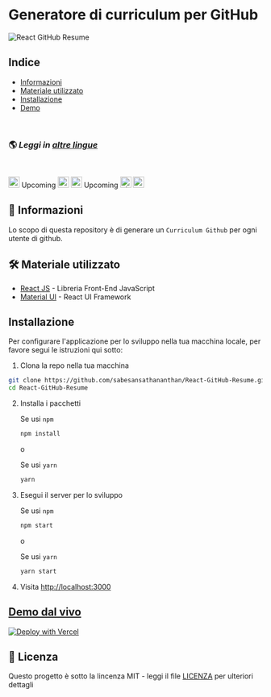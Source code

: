 # Generatore di curriculum per GitHub

![React GitHub Resume](../src/assets/readme/screenshot.png)

## Indice

- [Informazioni](#-informazioni)
- [Materiale utilizzato](#️-materiale-utilizzato)
- [Installazione](#installazione)
- [Demo](#demo-dal-vivo)

<br>

### 🌎 _Leggi in [altre lingue](./Translations.md)_

<br>

<kbd>[<img title="Deutsch" alt="Deutsch" src="https://cdn.staticaly.com/gh/hjnilsson/country-flags/master/svg/de.svg" width="22">](./translations/README.de.md)</kbd> Upcoming
<kbd>[<img title="Español" alt="Español" src="https://cdn.staticaly.com/gh/hjnilsson/country-flags/master/svg/es.svg" width="22">](./translations/README.es.md)</kbd>
<kbd>[<img title="Français" alt="Français" src="https://cdn.staticaly.com/gh/hjnilsson/country-flags/master/svg/fr.svg" width="22">](./translations/README.fr.md)</kbd> Upcoming
<kbd>[<img title="Shqip" alt="Shqip" src="https://cdn.staticaly.com/gh/hjnilsson/country-flags/master/svg/br.svg" width="22">](./translations/README.pt_br.md)</kbd>
<kbd>[<img title="Polski" alt="Polski" src="https://cdn.staticaly.com/gh/hjnilsson/country-flags/master/svg/pl.svg" width="22">](./translations/README.pl.md)</kbd>
<br>

## 🤔 Informazioni

Lo scopo di questa repository è di generare un `Curriculum Github` per ogni utente di github.

## 🛠️ Materiale utilizzato

- [React JS](https://reactjs.org/) - Libreria Front-End JavaScript
- [Material UI](https://material-ui.com/) - React UI Framework

## Installazione

Per configurare l'applicazione per lo sviluppo nella tua macchina locale, per favore segui le istruzioni qui sotto:

1. Clona la repo nella tua macchina

```bash
git clone https://github.com/sabesansathananthan/React-GitHub-Resume.git
cd React-GitHub-Resume
```

2. Installa i pacchetti

   Se usi `npm`

   ```bash
   npm install
   ```

   o

   Se usi `yarn`

   ```bash
   yarn
   ```

3. Esegui il server per lo sviluppo

   Se usi `npm`

   ```bash
   npm start
   ```

   o

   Se usi `yarn`

   ```bash
   yarn start
   ```

4. Visita <http://localhost:3000>

## [Demo dal vivo](https://react-github-resume.vercel.app/)

[![Deploy with Vercel](https://vercel.com/button)](https://vercel.com/new/git/external?repository-url=https://github.com/sabesansathananthan/React-GitHub-Resume)

## 📄 Licenza

Questo progetto è sotto la lincenza MIT - leggi il file [LICENZA](../LICENSE) per ulteriori dettagli
